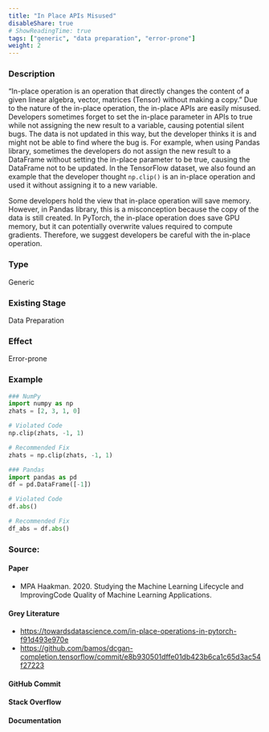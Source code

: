 ```yaml
---
title: "In Place APIs Misused"
disableShare: true
# ShowReadingTime: true
tags: ["generic", "data preparation", "error-prone"]
weight: 2
---
```


### Description

“In-place operation is an operation that directly changes the content of a given linear algebra, vector, matrices (Tensor) without making a copy.” Due to the nature of the in-place operation, the in-place APIs are easily misused. Developers sometimes forget to set the in-place parameter in APIs to true while not assigning the new result to a variable, causing potential silent bugs. The data is not updated in this way, but the developer thinks it is and might not be able to find where the bug is. For example, when using Pandas library, sometimes the developers do not assign the new result to a DataFrame without setting the in-place parameter to be true, causing the DataFrame not to be updated. In the TensorFlow dataset, we also found an example that the developer thought `np.clip()` is an in-place operation and used it without assigning it to a new variable.

Some developers hold the view that in-place operation will save memory. However, in Pandas library, this is a misconception because the copy of the data is still created. In PyTorch, the in-place operation does save GPU memory, but it can potentially overwrite values required to compute gradients. Therefore, we suggest developers be careful with the in-place operation.

### Type

Generic

### Existing Stage

Data Preparation

### Effect

Error-prone

### Example

```python
### NumPy
import numpy as np
zhats = [2, 3, 1, 0]

# Violated Code
np.clip(zhats, -1, 1)

# Recommended Fix
zhats = np.clip(zhats, -1, 1)

### Pandas
import pandas as pd
df = pd.DataFrame([-1])

# Violated Code
df.abs()

# Recommended Fix
df_abs = df.abs()

```

### Source:

#### Paper 
- MPA Haakman. 2020. Studying the Machine Learning Lifecycle and ImprovingCode Quality of Machine Learning Applications. 

#### Grey Literature
- https://towardsdatascience.com/in-place-operations-in-pytorch-f91d493e970e
- https://github.com/bamos/dcgan-completion.tensorflow/commit/e8b930501dffe01db423b6ca1c65d3ac54f27223

#### GitHub Commit

#### Stack Overflow

#### Documentation

